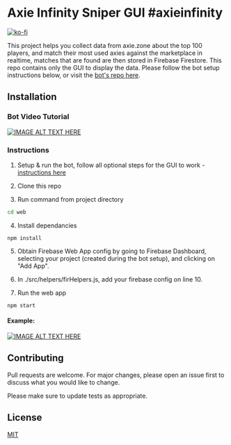 # Axie Infinity Sniper GUI #axieinfinity
[![ko-fi](https://ko-fi.com/img/githubbutton_sm.svg)](https://ko-fi.com/R5R56SOT1)



This project helps you collect data from axie.zone about the top 100 players, and match their most used axies against the marketplace in realtime, matches that are found are then stored in Firebase Firestore. This repo contains only the GUI to display the data. Please follow the bot setup instructions below, or visit the [bot's repo here](https://github.com/mdichtler/axie-infinity-sniper-bot). 

## Installation

### Bot Video Tutorial

[![IMAGE ALT TEXT HERE](https://i.imgur.com/baDtWpr.png)](https://youtu.be/LijzwzcuIKo)


### Instructions

1. Setup & run the bot, follow all optional steps for the GUI to work - [instructions here](https://github.com/mdichtler/axie-infinity-sniper-bot)

2. Clone this repo

3. Run command from project directory

```bash
cd web
```

4. Install dependancies

```node
npm install
```

5. Obtain Firebase Web App config by going to Firebase Dashboard, selecting your project (created during the bot setup), and clicking on "Add App". 

6. In ./src/helpers/firHelpers.js, add your firebase config on line 10.

7. Run the web app

```node
npm start
```

####  Example:

[![IMAGE ALT TEXT HERE](https://i.imgur.com/gz6usP4.png)](https://github.com/mdichtler/axie-infinity-sniper-gui)



## Contributing
Pull requests are welcome. For major changes, please open an issue first to discuss what you would like to change.

Please make sure to update tests as appropriate.

## License
[MIT](https://choosealicense.com/licenses/mit/)
